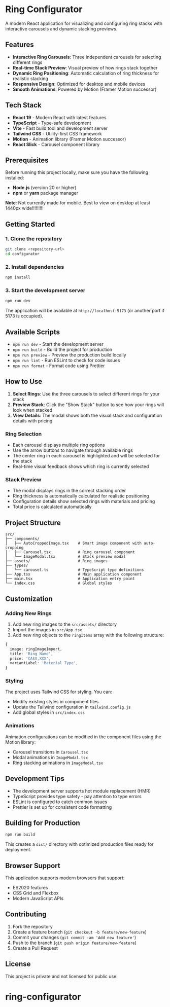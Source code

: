 # Ring Configurator

A modern React application for visualizing and configuring ring stacks with interactive carousels and dynamic stacking previews.

## Features

- **Interactive Ring Carousels**: Three independent carousels for selecting different rings
- **Real-time Stack Preview**: Visual preview of how rings stack together
- **Dynamic Ring Positioning**: Automatic calculation of ring thickness for realistic stacking
- **Responsive Design**: Optimized for desktop and mobile devices
- **Smooth Animations**: Powered by Motion (Framer Motion successor)

## Tech Stack

- **React 19** - Modern React with latest features
- **TypeScript** - Type-safe development
- **Vite** - Fast build tool and development server
- **Tailwind CSS** - Utility-first CSS framework
- **Motion** - Animation library (Framer Motion successor)
- **React Slick** - Carousel component library

## Prerequisites

Before running this project locally, make sure you have the following installed:

- **Node.js** (version 20 or higher)
- **npm** or **yarn** package manager

**Note**: Not currently made for mobile. Best to view on desktop at least 1440px wide!!!!!!!!!

## Getting Started

### 1. Clone the repository

```bash
git clone <repository-url>
cd configurator
```

### 2. Install dependencies

```bash
npm install
```

### 3. Start the development server

```bash
npm run dev
```

The application will be available at `http://localhost:5173` (or another port if 5173 is occupied).

## Available Scripts

- `npm run dev` - Start the development server
- `npm run build` - Build the project for production
- `npm run preview` - Preview the production build locally
- `npm run lint` - Run ESLint to check for code issues
- `npm run format` - Format code using Prettier

## How to Use

1. **Select Rings**: Use the three carousels to select different rings for your stack
2. **Preview Stack**: Click the "Show Stack" button to see how your rings will look when stacked
3. **View Details**: The modal shows both the visual stack and configuration details with pricing

### Ring Selection

- Each carousel displays multiple ring options
- Use the arrow buttons to navigate through available rings
- The center ring in each carousel is highlighted and will be selected for the stack
- Real-time visual feedback shows which ring is currently selected

### Stack Preview

- The modal displays rings in the correct stacking order
- Ring thickness is automatically calculated for realistic positioning
- Configuration details show selected rings with materials and pricing
- Total price is calculated automatically

## Project Structure

```
src/
├── components/
│   ├── AutoCroppedImage.tsx    # Smart image component with auto-cropping
│   ├── Carousel.tsx            # Ring carousel component
│   └── ImageModal.tsx          # Stack preview modal
├── assets/                     # Ring images
├── types/
│   └── carousel.ts             # TypeScript type definitions
├── App.tsx                     # Main application component
├── main.tsx                    # Application entry point
└── index.css                   # Global styles
```

## Customization

### Adding New Rings

1. Add new ring images to the `src/assets/` directory
2. Import the images in `src/App.tsx`
3. Add new ring objects to the `ringItems` array with the following structure:

```typescript
{
  image: ringImageImport,
  title: 'Ring Name',
  price: 'CA$X,XXX',
  variantLabel: 'Material Type',
}
```

### Styling

The project uses Tailwind CSS for styling. You can:

- Modify existing styles in component files
- Update the Tailwind configuration in `tailwind.config.js`
- Add global styles in `src/index.css`

### Animations

Animation configurations can be modified in the component files using the Motion library:

- Carousel transitions in `Carousel.tsx`
- Modal animations in `ImageModal.tsx`
- Ring stacking animations in `ImageModal.tsx`

## Development Tips

- The development server supports hot module replacement (HMR)
- TypeScript provides type safety - pay attention to type errors
- ESLint is configured to catch common issues
- Prettier is set up for consistent code formatting

## Building for Production

```bash
npm run build
```

This creates a `dist/` directory with optimized production files ready for deployment.

## Browser Support

This application supports modern browsers that support:

- ES2020 features
- CSS Grid and Flexbox
- Modern JavaScript APIs

## Contributing

1. Fork the repository
2. Create a feature branch (`git checkout -b feature/new-feature`)
3. Commit your changes (`git commit -am 'Add new feature'`)
4. Push to the branch (`git push origin feature/new-feature`)
5. Create a Pull Request

## License

This project is private and not licensed for public use.

# ring-configurator
